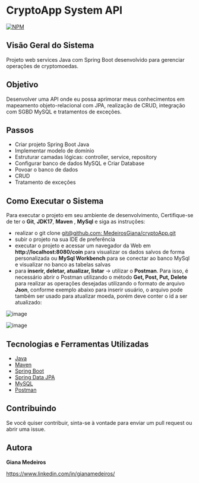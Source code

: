 # CryptoApp System API 

[![NPM](https://img.shields.io/npm/l/react)](https://github.com/MedeirosGiana/cryptoApp/blob/main/LICENSE)

## Visão Geral do Sistema

Projeto web services Java com Spring Boot desenvolvido para gerenciar operações de cryptomoedas.


## Objetivo
Desenvolver uma API onde eu possa aprimorar meus conhecimentos em mapeamento objeto-relacional com JPA, realização de CRUD, integração com SGBD MySQL e tratamentos de exceções.

## Passos 

- Criar projeto Spring Boot Java 
- Implementar modelo de domínio 
- Estruturar camadas lógicas: controller, service, repository 
- Configurar banco de dados MySQL e Criar Database 
- Povoar o banco de dados 
- CRUD 
- Tratamento de exceções 

## Como Executar o Sistema

Para executar o projeto em seu ambiente de desenvolvimento, Certifique-se de ter o **Git**, **JDK17**, **Maven** , **MySql** e siga as instruções:

- realizar o git clone [git@github.com: MedeirosGiana/cryptoApp.git](https://github.com/MedeirosGiana/cryptoApp.git)
- subir o projeto na sua IDE de preferência
- executar o projeto e acessar  um navegador da Web em **http://localhost:8080/coin**  para visualizar os dados salvos de forma personalizada ou  **MySql Workbench** para se conectar ao banco MySql e visualizar no banco as tabelas salvas
- para **inserir, deletar, atualizar, listar** -> utilizar o **Postman**. Para isso, é necessário abrir o Postman utilizando o método **Get, Post, Put, Delete** para realizar as operações desejadas
utilizando o formato de arquivo **Json**, conforme exemplo abaixo para inserir usuário, o arquivo pode também ser usado para atualizar moeda, porém deve conter o id a ser atualizado:

![image](https://github.com/MedeirosGiana/cryptoApp/assets/100285143/8dc7cd57-1e43-4576-bd17-ade1be6a920b)

![image](https://github.com/MedeirosGiana/cryptoApp/assets/100285143/0a6f6201-38e0-4048-af10-30eff3ca2c9b)

## Tecnologias e Ferramentas Utilizadas

   - [Java](https://docs.oracle.com/en/java/javase/17/)
   - [Maven](https://maven.apache.org/guides/)
   - [Spring Boot](https://docs.spring.io/spring-boot/docs/current/reference/htmlsingle/)
   - [Spring Data JPA](https://docs.spring.io/spring-data/jpa/docs/current/reference/html/)
   - [MySQL](https://www.mysql.com/downloads/)
   - [Postman](https://www.postman.com/api-documentation-tool/)
   
 
## Contribuindo

Se você quiser contribuir, sinta-se à vontade para enviar um pull request ou abrir uma issue.

## Autora
**Giana Medeiros**

https://www.linkedin.com/in/gianamedeiros/
